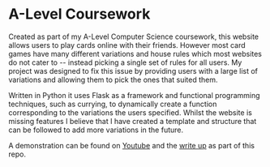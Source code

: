 # A-Level Coursework

Created as part of my A-Level Computer Science coursework, this website allows
users to play cards online with their friends. However most card games have many
different variations and house rules which most websites do not cater to --
instead picking a single set of rules for all users. My project was designed to
fix this issue by providing users with a large list of variations and allowing
them to pick the ones that suited them.

Written in Python it uses Flask as a framework and functional programming
techniques, such as currying, to dynamically create a function corresponding to
the variations the users specified. Whilst the website is missing features I
believe that I have created a template and structure that can be followed to add
more variations in the future.

A demonstration can be found on [Youtube](https://youtu.be/UJBNvw-5-iw) and the
[write up](./write_up.pdf) as part of this repo.

